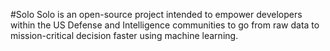 #Solo
Solo is an open-source project intended to empower developers within the US Defense and Intelligence communities to go from raw data to mission-critical decision faster using machine learning. 
